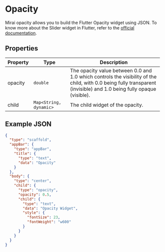 # Opacity

Mirai opacity allows you to build the Flutter Opacity widget using JSON.
To know more about the Slider widget in Flutter, refer to the [official documentation](https://api.flutter.dev/flutter/widgets/Opacity-class.html).

## Properties

| Property | Type                   | Description                                                                                                                                                          |
|----------|------------------------|----------------------------------------------------------------------------------------------------------------------------------------------------------------------|
| opacity  | `double`               | The opacity value between 0.0 and 1.0 which controls the visibility of the child, with 0.0 being fully transparent (invisible) and 1.0 being fully opaque (visible). |
| child    | `Map<String, dynamic>` | The child widget of the opacity.                                                                                                                                     |

## Example JSON

```json
{
  "type": "scaffold",
  "appBar": {
    "type": "appBar",
    "title": {
      "type": "text",
      "data": "Opacity"
    }
  },
  "body": {
    "type": "center",
    "child": {
      "type": "opacity",
      "opacity": 0.5,
      "child": {
        "type": "text",
        "data": "Opacity Widget",
        "style": {
          "fontSize": 23,
          "fontWeight": "w600"
        }
      }
    }
  }
}
```
